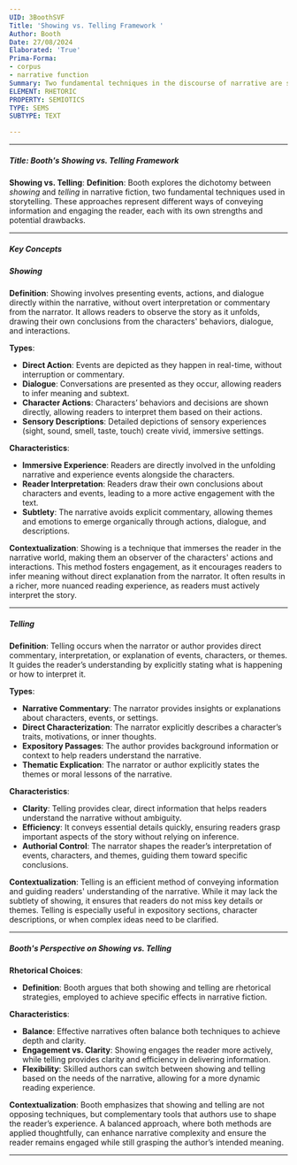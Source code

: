 ```yaml
---
UID: 3BoothSVF
Title: 'Showing vs. Telling Framework '
Author: Booth
Date: 27/08/2024
Elaborated: 'True'
Prima-Forma:
- corpus
- narrative function
Summary: Two fundamental techniques in the discourse of narrative are showing and telling.
ELEMENT: RHETORIC
PROPERTY: SEMIOTICS
TYPE: SEMS
SUBTYPE: TEXT

---
```


---

##### Title: **Booth's Showing vs. Telling Framework**

**Showing vs. Telling**:
   **Definition**: Booth explores the dichotomy between *showing* and *telling* in narrative fiction, two fundamental techniques used in storytelling. These approaches represent different ways of conveying information and engaging the reader, each with its own strengths and potential drawbacks.

---

##### Key Concepts

##### Showing

**Definition**:
   Showing involves presenting events, actions, and dialogue directly within the narrative, without overt interpretation or commentary from the narrator. It allows readers to observe the story as it unfolds, drawing their own conclusions from the characters' behaviors, dialogue, and interactions.

**Types**:
   - **Direct Action**: Events are depicted as they happen in real-time, without interruption or commentary.
   - **Dialogue**: Conversations are presented as they occur, allowing readers to infer meaning and subtext.
   - **Character Actions**: Characters’ behaviors and decisions are shown directly, allowing readers to interpret them based on their actions.
   - **Sensory Descriptions**: Detailed depictions of sensory experiences (sight, sound, smell, taste, touch) create vivid, immersive settings.

**Characteristics**:
   - **Immersive Experience**: Readers are directly involved in the unfolding narrative and experience events alongside the characters.
   - **Reader Interpretation**: Readers draw their own conclusions about characters and events, leading to a more active engagement with the text.
   - **Subtlety**: The narrative avoids explicit commentary, allowing themes and emotions to emerge organically through actions, dialogue, and descriptions.

**Contextualization**:
   Showing is a technique that immerses the reader in the narrative world, making them an observer of the characters' actions and interactions. This method fosters engagement, as it encourages readers to infer meaning without direct explanation from the narrator. It often results in a richer, more nuanced reading experience, as readers must actively interpret the story.

---

##### Telling

**Definition**:
   Telling occurs when the narrator or author provides direct commentary, interpretation, or explanation of events, characters, or themes. It guides the reader’s understanding by explicitly stating what is happening or how to interpret it.

**Types**:
   - **Narrative Commentary**: The narrator provides insights or explanations about characters, events, or settings.
   - **Direct Characterization**: The narrator explicitly describes a character’s traits, motivations, or inner thoughts.
   - **Expository Passages**: The author provides background information or context to help readers understand the narrative.
   - **Thematic Explication**: The narrator or author explicitly states the themes or moral lessons of the narrative.

**Characteristics**:
   - **Clarity**: Telling provides clear, direct information that helps readers understand the narrative without ambiguity.
   - **Efficiency**: It conveys essential details quickly, ensuring readers grasp important aspects of the story without relying on inference.
   - **Authorial Control**: The narrator shapes the reader’s interpretation of events, characters, and themes, guiding them toward specific conclusions.

**Contextualization**:
   Telling is an efficient method of conveying information and guiding readers' understanding of the narrative. While it may lack the subtlety of showing, it ensures that readers do not miss key details or themes. Telling is especially useful in expository sections, character descriptions, or when complex ideas need to be clarified.

---

##### Booth's Perspective on Showing vs. Telling

**Rhetorical Choices**:
   - **Definition**: Booth argues that both showing and telling are rhetorical strategies, employed to achieve specific effects in narrative fiction.
   
**Characteristics**:
   - **Balance**: Effective narratives often balance both techniques to achieve depth and clarity.
   - **Engagement vs. Clarity**: Showing engages the reader more actively, while telling provides clarity and efficiency in delivering information.
   - **Flexibility**: Skilled authors can switch between showing and telling based on the needs of the narrative, allowing for a more dynamic reading experience.

**Contextualization**:
   Booth emphasizes that showing and telling are not opposing techniques, but complementary tools that authors use to shape the reader’s experience. A balanced approach, where both methods are applied thoughtfully, can enhance narrative complexity and ensure the reader remains engaged while still grasping the author’s intended meaning.

---
